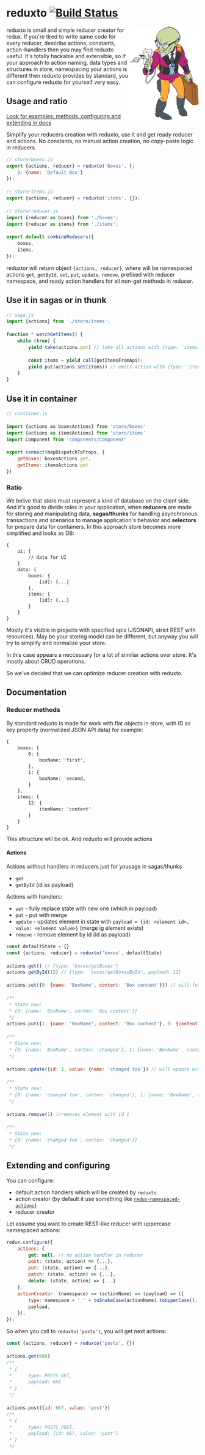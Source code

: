 # reduxto [![Build Status](https://travis-ci.org/zefirka/reduxto.svg?branch=master)](https://travis-ci.org/zefirka/reduxto)

<img src="./static/reducto.gif" align="right" width="180"/>

reduxto is small and simple reducer creator for redux. If you're tired to write same code for every reducer, describe actions, constants, action-handlers then you may find reduxto useful. It's totally hackable and extensible, so if your approach to action naming, data types and structures in store, namespacing your actions is different then reduxto provides by standard, you can configure reduxto for yourself very easy. 

## Usage and ratio
[Look for examples, methods, configuring and extending in docs](#documentation)

Simplify your reducers creation with reduxto, use it and get ready reducer and actions. No constants, no manual action creation, no copy-paste logic in reducers.

```js 
// store/boxes.js
export {actions, reducer} = reduxto('boxes', {;
    0: {name: 'Default Box'}
});

// store/items.js
export {actions, reducer} = reduxto('items', {});

// store/reducer.js
import {reducer as boxes} from './boxes';
import {reducer as items} from './items';

export default combineReducers({
    boxes,
    items,
});
```

reduxtor will return object `{actions, reducer}`, where will be namespaced actions `get`, `getById`, `set`, `put`, `update`, `remove`, prefixed with reducer namespace, and ready action handlers for all non-get methods in reducer.

## Use it in sagas or in thunk
```js
// saga.js
import {actions} from './store/items';

function * watchGetItems() { 
    while (true) {
        yield take(actions.get) // take all actions with {type: 'items/getItems'}

        const items = yield call(getItemsFromApi);
        yield put(actions.set(items)) // emits action with {type: 'items/setItems', payload: items}
    }
}
```

## Use it in container

```js
// container.js

import {actions as boxesActions} from 'store/boxes'
import {actions as itemsActions} from 'store/items'
import Component from 'components/Component'

export connect(mapDispatchToProps, {
    getBoxes: boxesActions.get,
    getItems: itemsActions.get
})
```

### Ratio

We belive that store must represent a kind of database on the client side. And it's good to divide roles in your application, when **reducers** are made for storing and manipulating data, **sagas/thunks** for handling asynchronous transactions and scenarios to manage application's behavior and **selectors** for prepare data for containers. In this approach store becomes more simplified and looks as DB: 

```
{
    ui: {
        // data for UI
    }
    data: {
        boxes: {
            [id]: {...}
        },
        items: {
            [id]: {...}
        }
    }
}
```

Mostly it's visible in projects with specified apis (JSONAPI, strict REST with resources). May be your storing model can be different, but anyway you will try to simplify and normalize your store.

In this case appears a neccessary for a lot of similiar actions over store. It's mostly about CRUD operations.

So we've decided that we can optimize reducer creation with reduxto.  


## Documentation
<a href="docs"></a>

### Reducer methods

By standard reduxto is made for work with flat objects in store, with ID as key property (normalized JSON API data) for example:

```
{
    boxes: {
        0: {
            boxName: 'first',
        },
        1: {
            boxName: 'second,
        }
    },
    items: {
        12: {
            itemName: 'content'
        }
    }
}
```

This sttructure will be ok. And reduxto will provide actions

#### Actions

Actions without handlers in reducers just for yousage in sagas/thunks
 - `get` 
 - `getById` (id as payload)

Actions with handlers:
 - `set` - fully replace state with new one (which in payload)
 - `put` - put with merge
 - `update` - updates element in state with `payload = {id: <element id>, value: <element value>}` (merge ig element exists) 
 - `remove` - remove element by id (id as payload)

```js
const defaultState = {}
const {actions, reducer} = reduxto('boxes', defaultState)

actions.get() // {type: 'boxes/getBoxes'}
actions.getById(12) // {type: 'boxes/getBoxesById', payload: 12}

actions.set({0: {name: 'BoxName', content: 'Box content'}}) // will fully replace state

/**
 * State now: 
 * {0: {name: 'BoxName', conten: 'Box content'}}
 */
actions.put({1: {name: 'BoxName', content: 'Box content'}, 0: {content: 'changed'}}) // will put to store new object (and merge if id's matching

/**
 * State now:
 * {0: {name: 'BoxName', conten: 'changed'}, 1: {name: 'BoxName', content: 'Box content'}}
 */

actions.update({id: 1, value: {name: 'changed too'}) // will update with value as a diff

/**
 * State now:
 * {0: {name: 'changed too', conten: 'changed'}, 1: {name: 'BoxName', content: 'Box content'}}
 */

actions.remove(1) //removes element with id 1

/**
 * State now:
 * {0: {name: 'changed too', conten: 'changed'}}
 */
```

## Extending and configuring

You can configure:
 - default action handlers which will be created by `reduxto`. 
 - action creator (by default it use something like [`redux-namespaced-actions`](http://npmjs.com/package/redux-namespaced-actions))
 - reducer creator

Let assume you want to create REST-like reducer with uppercase namespaced actions:

```js
redux.configure({
    actions: {
        get: null, // no action handler in reducer
        post: (state, action) => {...},
        put: (state, action) => {...},
        patch: (state, action) => {...},
        delete: (state, action) => {...}
    },
    actionCreator: (namespace) => (actionName) => (payload) => ({
        type: namespace + '_' + toSnakeCase(actionName).toUpperCase(),
        payload,
    }),
});
```

So when you call to `reduxto('posts')`, you will get next actions: 

```js
const {actions, reducer} = reduxto('posts', {})

actions.get(666) 
/**
 * {
 *      type: POSTS_GET,
 *      payload: 666
 * }
 */

actions.post({id: 667, value: 'post'})
/**
 * {
 *      type: POSTS_POST,
 *      payload: {id: 667, value: 'post'}
 * }
 */
```